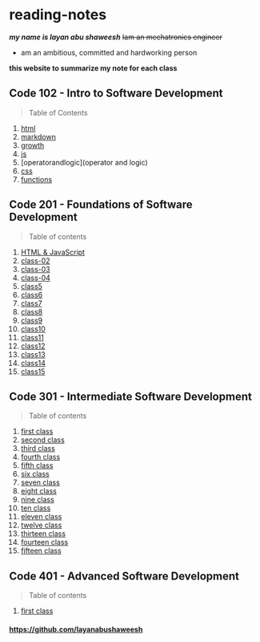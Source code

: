 # reading-notes

***my name is layan abu shaweesh***
~~Iam an mechatronics engineer~~
* am an ambitious, committed and hardworking person

**this website to summarize my note for each class**

## Code 102 - Intro to Software Development


> Table of Contents
1. [html](html)
2. [markdown](markdown)
3. [growth](growth)
4. [js](js)
5. [operatorandlogic](operator and logic)
6. [css](css)
7.  [functions](functions)

## Code 201 - Foundations of Software Development

> Table of contents
1. [HTML & JavaScript](class-01)
2. [class-02](class-02)
3. [class-03](class-03)
4. [class-04](class-04)
5. [class5](class5)
6. [class6](class6)
7. [class7](class7)
8. [class8](class8)
9. [class9](class9)
10. [class10](class10)
11. [class11](class11)
12. [class12](class12)
13. [class13](class13)
14. [class14](class14)
15. [class15](class15)



## Code 301 - Intermediate Software Development
> Table of contents
1. [first class](first.md)
2. [second class](second.md)
3. [third class](third.md)
4. [fourth class](fourth.md)
5. [fifth class](fifth.md)
6. [six class](six.md)
7. [seven class](seven.md)
8. [eight class](eight.md)
9. [nine class](nine.md)
10. [ten class](ten.md)
11. [eleven class](eleven.md)
12. [twelve class](twelve.md)
13. [thirteen class](13.md)
14. [fourteen class](14.md)
15. [fifteen class](15.md)




## Code 401 - Advanced Software Development
> Table of contents
1. [first class](1.md)



#### https://github.com/layanabushaweesh ####




